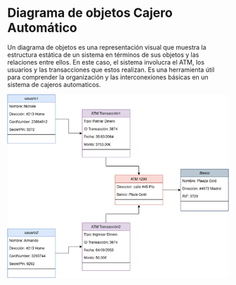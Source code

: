 # Diagrama de objetos Cajero Automático

Un diagrama de objetos es una representación visual que muestra la estructura estática de un sistema en términos de sus objetos y las relaciones entre ellos. En este caso, el sistema involucra el ATM, los usuarios y las transacciones que estos realizan. Es una herramienta útil para comprender la organización y las interconexiones básicas en un sistema de cajeros automaticos.

<center>

![DiagramaObjetos](https://github.com/nicholelouis/ETS/blob/main/Tema2/DiagramasObjetos/img/DiagramaObjetosATM.png?raw=true)

<center>